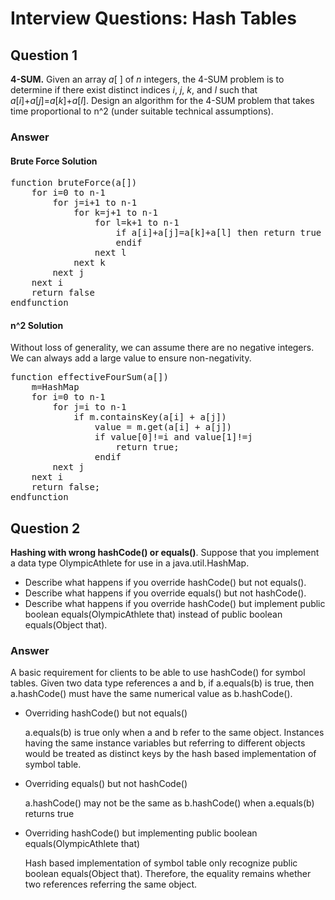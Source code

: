 # Interview Questions: Hash Tables

## ****Question 1****

****4-SUM.**** Given an array  *a*[ ] of *n* integers, the 4-SUM problem is to determine if there exist distinct indices *i*, *j*, *k*, and *l* such that *a*[*i*]+*a*[*j*]=*a*[*k*]+*a*[*l*]. Design an algorithm for the 4-SUM problem that takes time proportional to n^2 (under suitable technical assumptions).

### Answer

#### Brute Force Solution
<pre>
function bruteForce(a[])
    for i=0 to n-1
        for j=i+1 to n-1
            for k=j+1 to n-1
                for l=k+1 to n-1
                    if a[i]+a[j]=a[k]+a[l] then return true
                    endif
                next l
            next k
        next j
    next i
    return false
endfunction
</pre>

#### n^2 Solution
Without loss of generality, we can assume there are no negative integers. We can always add a large value to ensure non-negativity.
<pre>
function effectiveFourSum(a[])
    m=HashMap<int, int[]>
    for i=0 to n-1
        for j=i to n-1
            if m.containsKey(a[i] + a[j])
                value = m.get(a[i] + a[j])
                if value[0]!=i and value[1]!=j
                    return true;
                endif
        next j
    next i
    return false;
endfunction
</pre>

## Question 2

**Hashing with wrong hashCode() or equals()**. Suppose that you implement a data type OlympicAthlete for use in a java.util.HashMap.

- Describe what happens if you override hashCode() but not equals().
- Describe what happens if you override equals() but not hashCode().
- Describe what happens if you override hashCode() but implement public boolean equals(OlympicAthlete that) instead of public boolean equals(Object that).

### Answer

A basic requirement for clients to be able to use hashCode() for symbol tables. Given two data type references a and b, if a.equals(b) is true, then a.hashCode() must have the same numerical value as b.hashCode().

- Overriding hashCode() but not equals()
    
    a.equals(b) is true only when a and b refer to the same object. Instances having the same instance variables but referring to different objects would be treated as distinct keys by the hash based implementation of symbol table.
    
- Overriding equals() but not hashCode()
    
    a.hashCode() may not be the same as b.hashCode() when a.equals(b) returns true
    
- Overriding hashCode() but implementing public boolean equals(OlympicAthlete that)
    
    Hash based implementation of symbol table only recognize public boolean equals(Object that). Therefore, the equality remains whether two references referring the same object.
